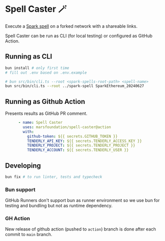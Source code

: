 # Spell Caster 🪄

Execute a [Spark spell](https://github.com/marsfoundation/spark-spells) on a forked network with a shareable links.

Spell Caster can be run as CLI (for local testing) or configured as GitHub Action.

## Running as CLI

```bash
bun install # only first time
# fill out .env based on .env.example

# bun src/bin/cli.ts --root <spark-spells-root-path> <spell-name>
bun src/bin/cli.ts --root ../spark-spell SparkEthereum_20240627
```

## Running as Github Action

Presents results as GitHub PR comment.

```yml
      - name: Spell Caster
        uses: marsfoundation/spell-caster@action
        with:
          github-token: ${{ secrets.GITHUB_TOKEN }}
          TENDERLY_API_KEY: ${{ secrets.TENDERLY_ACCESS_KEY }}
          TENDERLY_PROJECT: ${{ secrets.TENDERLY_PROJECT }}
          TENDERLY_ACCOUNT: ${{ secrets.TENDERLY_USER }}
```

## Developing

```sh
bun fix # to run linter, tests and typecheck
```

### Bun support

GitHub Runners don't support bun as runner environment so we use bun for testing and bundling but not as runtime dependency.

### GH Action

New release of github action (pushed to `action`) branch is done after each commit to `main` branch.